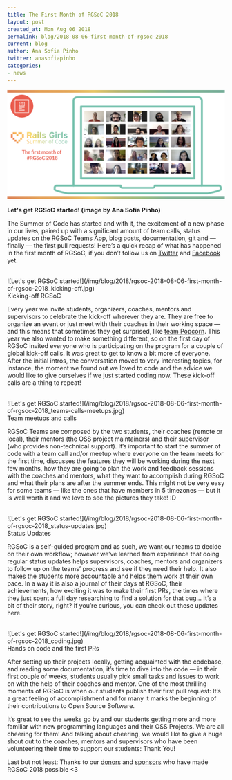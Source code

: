 ```yaml
---
title: The First Month of RGSoC 2018
layout: post
created_at: Mon Aug 06 2018
permalink: blog/2018-08-06-first-month-of-rgsoc-2018
current: blog
author: Ana Sofia Pinho
twitter: anasofiapinho
categories:
- news
---
```


![Let's get RGSoC started!](/img/blog/2018/rgsoc-2018-08-06-first-month-of-rgsoc-2018_social-media.jpg)
<div class="image-credits"><b>Let's get RGSoC started! (image by Ana Sofia Pinho)</b></div>

The Summer of Code has started and with it, the excitement of a new phase in our lives, paired up with a significant amount of team calls, status updates on the RGSoC Teams App, blog posts, documentation, git and — finally — the first pull requests! Here’s a quick recap of what has happened in the first month of RGSoC, if you don’t follow us on [Twitter](https://twitter.com/RailsGirlsSoC) and [Facebook](https://www.facebook.com/Rails-Girls-Summer-of-Code-620914904656191/) yet.

<br>
![Let's get RGSoC started!](/img/blog/2018/rgsoc-2018-08-06-first-month-of-rgsoc-2018_kicking-off.jpg)
<br>
<span class="color-red">Kicking-off RGSoC</span>

Every year we invite students, organizers, coaches, mentors and supervisors to celebrate the kick-off wherever they are. They are free to organize an event or just meet with their coaches in their working space — and this means that sometimes they get surprised, like [team Popcorn](https://twitter.com/TeamPopcornBer/status/1013793983909322753). 
This year we also wanted to make something different, so on the first day of RGSoC invited everyone who is participating on the program for a couple of global kick-off calls. It was great to get to know a bit more of everyone. After the initial intros, the conversation moved to very interesting topics, for instance, the moment we found out we loved to code and the advice we would like to give ourselves if we just started coding now. These kick-off calls are a thing to repeat!

<br>
![Let's get RGSoC started!](/img/blog/2018/rgsoc-2018-08-06-first-month-of-rgsoc-2018_teams-calls-meetups.jpg)
<br>
<span class="color-red">Team meetups and calls</span>

RGSoC Teams are composed by the two students, their coaches (remote or local), their mentors (the OSS project maintainers) and their supervisor (who provides non-technical support). It’s important to start the summer of code with a team call and/or meetup where everyone on the team meets for the first time, discusses the features they will be working during the next few months, how they are going to plan the work and feedback sessions with the coaches and mentors, what they want to accomplish during RGSoC and what their plans are after the summer ends. This might not be very easy for some teams — like the ones that have members in 5 timezones — but it is well worth it and we love to see the pictures they take! :D

<br>
![Let's get RGSoC started!](/img/blog/2018/rgsoc-2018-08-06-first-month-of-rgsoc-2018_status-updates.jpg)
<br>
<span class="color-red">Status Updates</span>

RGSoC is a self-guided program and as such, we want our teams to decide on their own workflow; however we’ve learned from experience that doing regular status updates helps supervisors, coaches, mentors and organizers to follow up on the teams’ progress and see if they need their help. It also makes the students more accountable and helps them work at their own pace. In a way it is also a journal of their days at RGSoC, their achievements, how exciting it was to make their first PRs, the times where they just spent a full day researching to find a solution for that bug… It’s a bit of their story, right? If you’re curious, you can check out these updates here.

<br>
![Let's get RGSoC started!](/img/blog/2018/rgsoc-2018-08-06-first-month-of-rgsoc-2018_coding.jpg)
<br>
<span class="color-red">Hands on code and the first PRs</span>

After setting up their projects locally, getting acquainted with the codebase, and reading some documentation, it’s time to dive into the code — in their first couple of weeks, students usually pick small tasks and issues to work on with the help of their coaches and mentor. One of the most thrilling moments of RGSoC is when our students publish their first pull request: It’s a great feeling of accomplishment and for many it marks the beginning of their contributions to Open Source Software.

It’s great to see the weeks go by and our students getting more and more familiar with new programming languages and their OSS Projects. We are all cheering for them! And talking about cheering, we would like to give a huge shout out to the coaches, mentors and supervisors who have been volunteering their time to support our students: Thank You!

Last but not least: Thanks to our [donors](https://railsgirlssummerofcode.org/campaign/) and [sponsors](https://railsgirlssummerofcode.org/sponsors/) who have made RGSoC 2018 possible <3

